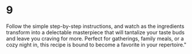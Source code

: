 # 9
 Follow the simple step-by-step instructions, and watch as the ingredients transform into a delectable masterpiece that will tantalize your taste buds and leave you craving for more. Perfect for gatherings, family meals, or a cozy night in, this recipe is bound to become a favorite in your repertoire."
